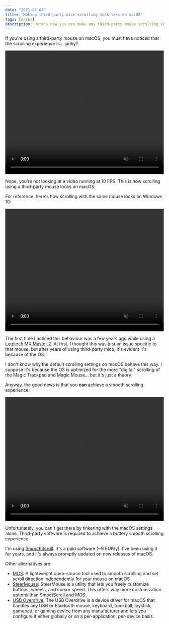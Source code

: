 ```yaml
---
date: "2021-07-04"
title: "Making third-party mice scrolling suck less on macOS"
tags: [macos]
description: Here's how you can make any third-party mouse scrolling suck a bit less on macOS.
---
```


If you're using a third-party mouse on macOS, you must have noticed that the scrolling experience is... janky?

<div class="float-images">
  <video controls loop muted playsinline style="max-width: 100%; height: auto; width: 720px; aspect-ratio: 1.28643101">
    <source src="/videos/scrollbefore.mp4" type="video/mp4" />
  </video>
</div>

Nope, you're not looking at a video running at 10 FPS. This is how scrolling using a third-party mouse looks on macOS.

For reference, here's how scrolling with the same mouse looks on Windows 10:

<div class="float-images">
  <video controls loop muted playsinline style="max-width: 100%; height: auto; width: 720px; aspect-ratio: 1.29617">
    <source src="/videos/scrollwindows.mp4" type="video/mp4" />
  </video>
</div>

The first time I noticed this behaviour was a few years ago while using a [Logitech MX Master 2](https://www.logitech.com/en-us/products/mice/mx-master-3.910-005620.html). At first, I thought this was just an issue specific to that mouse, but after years of using third-party mice, it's evident it's because of the OS.

I don't know why the default scrolling settings on macOS behave this way. I suppose it's because the OS is optimized for the more "digital" scrolling of the Magic Trackpad and Magic Mouse... but it's just a theory.

Anyway, the good news is that you **can** achieve a smooth scrolling experience:

<div class="float-images">
  <video controls loop muted playsinline  style="max-width: 100%; height: auto; width: 720px; aspect-ratio: 1.28125247">
    <source src="/videos/scrollafter.mp4" type="video/mp4" />
  </video>
</div>

Unfortunately, you can't get there by tinkering with the macOS settings alone. Third-party software is required to achieve a buttery smooth scrolling experience.

I'm using [SmoothScroll](https://www.smoothscroll.net/mac/). It's a paid software (~9 EUR/y). I've been using it for years, and it's always promptly updated on new releases of macOS.

Other alternatives are:

- [MOS](https://mos.caldis.me/): A lightweight open-source tool used to smooth scrolling and set scroll direction independently for your mouse on macOS
- [SteerMouse](https://plentycom.jp/en/steermouse/): SteerMouse is a utility that lets you freely customize buttons, wheels, and cursor speed. This offers way more customization options than SmootScroll and MOS.
- [USB Overdrive](https://www.usboverdrive.com/): The USB Overdrive is a device driver for macOS that handles any USB or Bluetooth mouse, keyboard, trackball, joystick, gamepad, or gaming device from any manufacturer and lets you configure it either globally or on a per-application, per-device basis.
